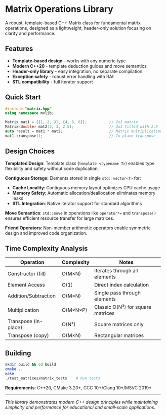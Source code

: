 # Matrix Operations Library

A robust, template-based C++ Matrix class for fundamental matrix operations, designed as a lightweight, header-only solution focusing on clarity and performance.

## Features
- **Template-based design** - works with any numeric type
- **Modern C++20** - template deduction guides and move semantics
- **Header-only library** - easy integration, no separate compilation
- **Exception safety** - robust error handling with RAII
- **STL compatibility** - full iterator support

## Quick Start
```cpp
#include "matrix.hpp"
using namespace mxlib;

Matrix mat1 = {{1, 2, 3}, {4, 5, 6}};          // 2x3 matrix
Matrix<double> mat2(3, 3, 2.5);                // 3x3 filled with 2.5
auto result = mat1 * mat2;                     // Matrix multiplication
mat1.transpose();                              // In-place transpose
```

## Design Choices

**Templated Design**: Template class (`template <typename T>`) enables type flexibility and safety without code duplication.

**Contiguous Storage**: Elements stored in single `std::vector<T>` for:
- **Cache Locality**: Contiguous memory layout optimizes CPU cache usage
- **Memory Safety**: Automatic allocation/deallocation eliminates memory leaks
- **STL Integration**: Native iterator support for standard algorithms

**Move Semantics**: `std::move` in operations like `operator*=` and `transpose()` ensures efficient resource transfer for large matrices.

**Friend Operators**: Non-member arithmetic operators enable symmetric design and improved code organization.

## Time Complexity Analysis

| Operation | Complexity | Notes |
|-----------|------------|-------|
| Constructor (fill) | O(M×N) | Iterates through all elements |
| Element Access | O(1) | Direct index calculation |
| Addition/Subtraction | O(M×N) | Single pass through elements |
| Multiplication | O(M×N×P) | Classic O(N³) for square matrices |
| Transpose (in-place) | O(N²) | Square matrices only |
| Transpose (copy) | O(M×N) | Rectangular matrices |


## Building
```bash
mkdir build && cd build
cmake ..
make
./test_matrixes/matrix_tests    # Run tests
```

**Requirements**: C++20, CMake 3.20+, GCC 10+/Clang 10+/MSVC 2019+

---
*This library demonstrates modern C++ design principles while maintaining simplicity and performance for educational and small-scale applications.*
